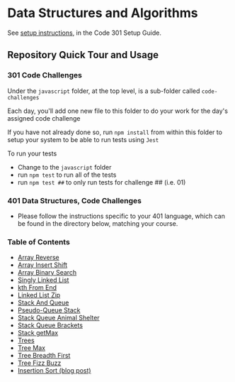 # Data Structures and Algorithms

See [setup instructions](https://codefellows.github.io/setup-guide/code-301/3-code-challenges), in the Code 301 Setup Guide.

## Repository Quick Tour and Usage

### 301 Code Challenges

Under the `javascript` folder, at the top level, is a sub-folder called `code-challenges`

Each day, you'll add one new file to this folder to do your work for the day's assigned code challenge

If you have not already done so, run `npm install` from within this folder to setup your system to be able to run tests using `Jest`

To run your tests

- Change to the `javascript` folder
- run `npm test` to run all of the tests
- run `npm test ##` to only run tests for challenge ## (i.e. 01)

### 401 Data Structures, Code Challenges

- Please follow the instructions specific to your 401 language, which can be found in the directory below, matching your course.

### Table of Contents

- [Array Reverse](python/docs/array_reverse/README.md)
- [Array Insert Shift](python/docs/array_insert_shift/README.md)
- [Array Binary Search](python/docs/array_binary_search/README.md)
- [Singly Linked List](python/docs/linked_list_insertions/README.md)
- [kth From End](python/docs/linked_list_kth/README.md)
- [Linked List Zip](python/docs/linked_list_zip/README.md)
- [Stack And Queue](python/docs/stack_and_queue/README.md)
- [Pseudo-Queue Stack](python/docs/stack_queue_pseudo/README.md)
- [Stack Queue Animal Shelter](python/docs/stack_queue_animal_shelter/README.md)
- [Stack Queue Brackets](python/docs/stack_queue_brackets/README.md)
- [Stack getMax](python/docs/stack_and_queue_max/README.md)
- [Trees](python/docs/trees/README.md)
- [Tree Max](python/docs/tree_max/README.md)
- [Tree Breadth First](python/docs/tree_breadth_first/README.md)
- [Tree Fizz Buzz](python/docs/tree_fizz_buzz/README.md)
- [Insertion Sort (blog post)](sorting/insertion/README.md)


